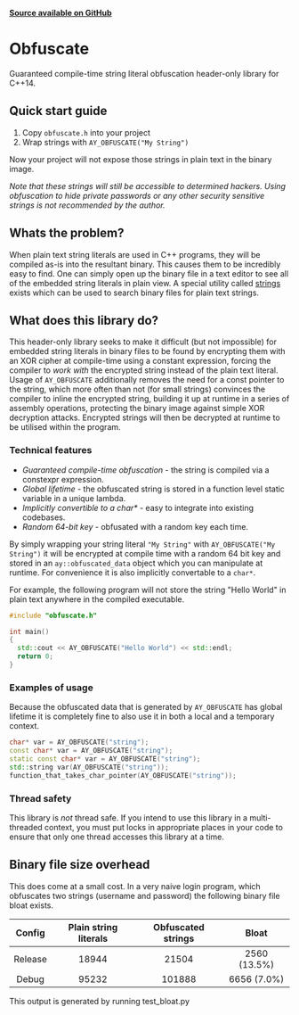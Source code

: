 **[Source available on GitHub](https://github.com/adamyaxley/Obfuscate)**

# Obfuscate
Guaranteed compile-time string literal obfuscation header-only library for C++14.

## Quick start guide
1. Copy `obfuscate.h` into your project
2. Wrap strings with `AY_OBFUSCATE("My String")`

Now your project will not expose those strings in plain text in the binary image.

_Note that these strings will still be accessible to determined hackers. Using obfuscation to hide private passwords or any other security sensitive strings is not recommended by the author._

## Whats the problem?
When plain text string literals are used in C++ programs, they will be compiled as-is into the resultant binary. This causes them to be incredibly easy to find. One can simply open up the binary file in a text editor to see all of the embedded string literals in plain view. A special utility called [strings](https://en.wikipedia.org/wiki/Strings_(Unix)) exists which can be used to search binary files for plain text strings.

## What does this library do?
This header-only library seeks to make it difficult (but not impossible) for embedded string literals in binary files to be found by encrypting them with an XOR cipher at compile-time using a constant expression, forcing the compiler to _work with_ the encrypted string instead of the plain text literal. Usage of `AY_OBFUSCATE` additionally removes the need for a const pointer to the string, which more often than not (for small strings) convinces the compiler to inline the encrypted string, building it up at runtime in a series of assembly operations, protecting the binary image against simple XOR decryption attacks. Encrypted strings will then be decrypted at runtime to be utilised within the program.

### Technical features
* _Guaranteed compile-time obfuscation_ - the string is compiled via a constexpr expression.
* _Global lifetime_ - the obfuscated string is stored in a function level static variable in a unique lambda.
* _Implicitly convertible to a char*_ - easy to integrate into existing codebases.
* _Random 64-bit key_ - obfusated with a random key each time.

By simply wrapping your string literal `"My String"` with `AY_OBFUSCATE("My String")` it will be encrypted at compile time with a random 64 bit key and stored in an `ay::obfuscated_data` object which you can manipulate at runtime. For convenience it is also implicitly convertable to a `char*`.

For example, the following program will not store the string "Hello World" in plain text anywhere in the compiled executable.
```c++
#include "obfuscate.h"

int main()
{
  std::cout << AY_OBFUSCATE("Hello World") << std::endl;
  return 0;
}
```

### Examples of usage
Because the obfuscated data that is generated by `AY_OBFUSCATE` has global lifetime it is completely fine to also use it in both a local and a temporary context.
```c++
char* var = AY_OBFUSCATE("string");
const char* var = AY_OBFUSCATE("string");
static const char* var = AY_OBFUSCATE("string");
std::string var(AY_OBFUSCATE("string"));
function_that_takes_char_pointer(AY_OBFUSCATE("string"));
```

### Thread safety
This library is *not* thread safe. If you intend to use this library in a multi-threaded context, you must put locks in appropriate places in your code to ensure that only one thread accesses this library at a time.

## Binary file size overhead
This does come at a small cost. In a very naive login program, which obfuscates two strings (username and password) the following binary file bloat exists.

| Config | Plain string literals | Obfuscated strings | Bloat |
|:------:|:---------------------:|:------------------:|:-----:|
| Release | 18944 | 21504 | 2560 (13.5%) |
| Debug | 95232 | 101888 | 6656 (7.0%) |

This output is generated by running test_bloat.py
